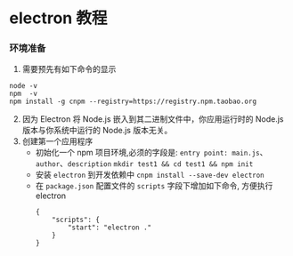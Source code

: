 # electron 教程

### 环境准备

1. 需要预先有如下命令的显示
```shell
node -v
npm  -v
npm install -g cnpm --registry=https://registry.npm.taobao.org
```

2. 因为 Electron 将 Node.js 嵌入到其二进制文件中，你应用运行时的 Node.js 版本与你系统中运行的 Node.js 版本无关。
3. 创建第一个应用程序
    - 初始化一个 npm 项目环境,必须的字段是: `entry point: main.js`、`author`、`description`
        `mkdir test1 && cd test1 && npm init`
    - 安装 `electron` 到开发依赖中
        `cnpm install --save-dev electron`
    - 在 `package.json` 配置文件的 `scripts` 字段下增加如下命令, 方便执行 electron
        ```
        {
            "scripts": {
                "start": "electron ."
            }
        }
        ```

